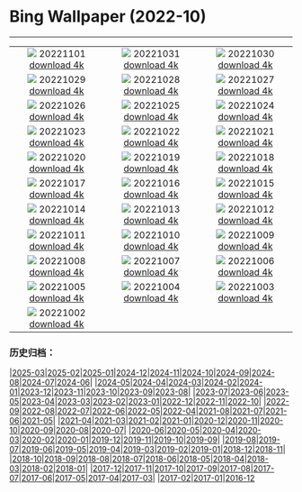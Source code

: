 # Bing Wallpaper (2022-10)
**************
| | | |
| :----: | :----: | :----: |
| ![](https://www.bing.com/th?id=OHR.SmilingPunpkins2022_ZH-CN6763384812_1920x1080.jpg) 20221101 [download 4k](https://www.bing.com/th?id=OHR.SmilingPunpkins2022_ZH-CN6763384812_UHD.jpg) | ![](https://www.bing.com/th?id=OHR.WychwoodForest_ZH-CN6560180288_1920x1080.jpg) 20221031 [download 4k](https://www.bing.com/th?id=OHR.WychwoodForest_ZH-CN6560180288_UHD.jpg) | ![](https://www.bing.com/th?id=OHR.SealRiver_ZH-CN6334858649_1920x1080.jpg) 20221030 [download 4k](https://www.bing.com/th?id=OHR.SealRiver_ZH-CN6334858649_UHD.jpg) |
| ![](https://www.bing.com/th?id=OHR.SeaAngel_ZH-CN6176844066_1920x1080.jpg) 20221029 [download 4k](https://www.bing.com/th?id=OHR.SeaAngel_ZH-CN6176844066_UHD.jpg) | ![](https://www.bing.com/th?id=OHR.FrankensteinFriday_ZH-CN5814917673_1920x1080.jpg) 20221028 [download 4k](https://www.bing.com/th?id=OHR.FrankensteinFriday_ZH-CN5814917673_UHD.jpg) | ![](https://www.bing.com/th?id=OHR.BridgeofSighs_ZH-CN5414607871_1920x1080.jpg) 20221027 [download 4k](https://www.bing.com/th?id=OHR.BridgeofSighs_ZH-CN5414607871_UHD.jpg) |
| ![](https://www.bing.com/th?id=OHR.BrockenSpecter_ZH-CN5278743909_1920x1080.jpg) 20221026 [download 4k](https://www.bing.com/th?id=OHR.BrockenSpecter_ZH-CN5278743909_UHD.jpg) | ![](https://www.bing.com/th?id=OHR.OrcusMouth_ZH-CN7303142999_1920x1080.jpg) 20221025 [download 4k](https://www.bing.com/th?id=OHR.OrcusMouth_ZH-CN7303142999_UHD.jpg) | ![](https://www.bing.com/th?id=OHR.MarienburgZell_ZH-CN4562312386_1920x1080.jpg) 20221024 [download 4k](https://www.bing.com/th?id=OHR.MarienburgZell_ZH-CN4562312386_UHD.jpg) |
| ![](https://www.bing.com/th?id=OHR.Knobbelzwaan_ZH-CN4850245302_1920x1080.jpg) 20221023 [download 4k](https://www.bing.com/th?id=OHR.Knobbelzwaan_ZH-CN4850245302_UHD.jpg) | ![](https://www.bing.com/th?id=OHR.KarstMountains_ZH-CN4719178982_1920x1080.jpg) 20221022 [download 4k](https://www.bing.com/th?id=OHR.KarstMountains_ZH-CN4719178982_UHD.jpg) | ![](https://www.bing.com/th?id=OHR.GeorgiaCypress_ZH-CN3705257154_1920x1080.jpg) 20221021 [download 4k](https://www.bing.com/th?id=OHR.GeorgiaCypress_ZH-CN3705257154_UHD.jpg) |
| ![](https://www.bing.com/th?id=OHR.SlothDay_ZH-CN4945330735_1920x1080.jpg) 20221020 [download 4k](https://www.bing.com/th?id=OHR.SlothDay_ZH-CN4945330735_UHD.jpg) | ![](https://www.bing.com/th?id=OHR.WartburgCastle_ZH-CN4201605751_1920x1080.jpg) 20221019 [download 4k](https://www.bing.com/th?id=OHR.WartburgCastle_ZH-CN4201605751_UHD.jpg) | ![](https://www.bing.com/th?id=OHR.BridalVeilFalls_ZH-CN3954641670_1920x1080.jpg) 20221018 [download 4k](https://www.bing.com/th?id=OHR.BridalVeilFalls_ZH-CN3954641670_UHD.jpg) |
| ![](https://www.bing.com/th?id=OHR.SwedenOwl_ZH-CN6960032096_1920x1080.jpg) 20221017 [download 4k](https://www.bing.com/th?id=OHR.SwedenOwl_ZH-CN6960032096_UHD.jpg) | ![](https://www.bing.com/th?id=OHR.PrinceChristianSound_ZH-CN0274463143_1920x1080.jpg) 20221016 [download 4k](https://www.bing.com/th?id=OHR.PrinceChristianSound_ZH-CN0274463143_UHD.jpg) | ![](https://www.bing.com/th?id=OHR.NaqsheRustam_ZH-CN9695151436_1920x1080.jpg) 20221015 [download 4k](https://www.bing.com/th?id=OHR.NaqsheRustam_ZH-CN9695151436_UHD.jpg) |
| ![](https://www.bing.com/th?id=OHR.RioArazas_ZH-CN9451571402_1920x1080.jpg) 20221014 [download 4k](https://www.bing.com/th?id=OHR.RioArazas_ZH-CN9451571402_UHD.jpg) | ![](https://www.bing.com/th?id=OHR.AlaskaMoose_ZH-CN9148253690_1920x1080.jpg) 20221013 [download 4k](https://www.bing.com/th?id=OHR.AlaskaMoose_ZH-CN9148253690_UHD.jpg) | ![](https://www.bing.com/th?id=OHR.AmmoniteGraveyard_ZH-CN8904427525_1920x1080.jpg) 20221012 [download 4k](https://www.bing.com/th?id=OHR.AmmoniteGraveyard_ZH-CN8904427525_UHD.jpg) |
| ![](https://www.bing.com/th?id=OHR.TortulaMoss_ZH-CN8695265186_1920x1080.jpg) 20221011 [download 4k](https://www.bing.com/th?id=OHR.TortulaMoss_ZH-CN8695265186_UHD.jpg) | ![](https://www.bing.com/th?id=OHR.ValvestinoDam_ZH-CN8397604653_1920x1080.jpg) 20221010 [download 4k](https://www.bing.com/th?id=OHR.ValvestinoDam_ZH-CN8397604653_UHD.jpg) | ![](https://www.bing.com/th?id=OHR.ChukchiSea_ZH-CN7218471261_1920x1080.jpg) 20221009 [download 4k](https://www.bing.com/th?id=OHR.ChukchiSea_ZH-CN7218471261_UHD.jpg) |
| ![](https://www.bing.com/th?id=OHR.GlassOctopus_ZH-CN6853414529_1920x1080.jpg) 20221008 [download 4k](https://www.bing.com/th?id=OHR.GlassOctopus_ZH-CN6853414529_UHD.jpg) | ![](https://www.bing.com/th?id=OHR.WindermereHills_ZH-CN6614218161_1920x1080.jpg) 20221007 [download 4k](https://www.bing.com/th?id=OHR.WindermereHills_ZH-CN6614218161_UHD.jpg) | ![](https://www.bing.com/th?id=OHR.BayofBiscay_ZH-CN6002214693_1920x1080.jpg) 20221006 [download 4k](https://www.bing.com/th?id=OHR.BayofBiscay_ZH-CN6002214693_UHD.jpg) |
| ![](https://www.bing.com/th?id=OHR.FlamingoTeacher_ZH-CN5688509752_1920x1080.jpg) 20221005 [download 4k](https://www.bing.com/th?id=OHR.FlamingoTeacher_ZH-CN5688509752_UHD.jpg) | ![](https://www.bing.com/th?id=OHR.ChongyangFestival_ZH-CN5260976551_1920x1080.jpg) 20221004 [download 4k](https://www.bing.com/th?id=OHR.ChongyangFestival_ZH-CN5260976551_UHD.jpg) | ![](https://www.bing.com/th?id=OHR.FairyGlen_ZH-CN4521633106_1920x1080.jpg) 20221003 [download 4k](https://www.bing.com/th?id=OHR.FairyGlen_ZH-CN4521633106_UHD.jpg) |
| ![](https://www.bing.com/th?id=OHR.LacChesserys_ZH-CN4136691056_1920x1080.jpg) 20221002 [download 4k](https://www.bing.com/th?id=OHR.LacChesserys_ZH-CN4136691056_UHD.jpg) |  |  |

### 历史归档：

|[2025-03](/2025-03/2025-03.md)|[2025-02](/2025-02/2025-02.md)|[2025-01](/2025-01/2025-01.md)|[2024-12](/2024-12/2024-12.md)|[2024-11](/2024-11/2024-11.md)|[2024-10](/2024-10/2024-10.md)|[2024-09](/2024-09/2024-09.md)|[2024-08](/2024-08/2024-08.md)|[2024-07](/2024-07/2024-07.md)|[2024-06](/2024-06/2024-06.md)|
|[2024-05](/2024-05/2024-05.md)|[2024-04](/2024-04/2024-04.md)|[2024-03](/2024-03/2024-03.md)|[2024-02](/2024-02/2024-02.md)|[2024-01](/2024-01/2024-01.md)|[2023-12](/2023-12/2023-12.md)|[2023-11](/2023-11/2023-11.md)|[2023-10](/2023-10/2023-10.md)|[2023-09](/2023-09/2023-09.md)|[2023-08](/2023-08/2023-08.md)|
|[2023-07](/2023-07/2023-07.md)|[2023-06](/2023-06/2023-06.md)|[2023-05](/2023-05/2023-05.md)|[2023-04](/2023-04/2023-04.md)|[2023-03](/2023-03/2023-03.md)|[2023-02](/2023-02/2023-02.md)|[2023-01](/2023-01/2023-01.md)|[2022-12](/2022-12/2022-12.md)|[2022-11](/2022-11/2022-11.md)|[2022-10](/2022-10/2022-10.md)|
|[2022-09](/2022-09/2022-09.md)|[2022-08](/2022-08/2022-08.md)|[2022-07](/2022-07/2022-07.md)|[2022-06](/2022-06/2022-06.md)|[2022-05](/2022-05/2022-05.md)|[2022-04](/2022-04/2022-04.md)|[2021-08](/2021-08/2021-08.md)|[2021-07](/2021-07/2021-07.md)|[2021-06](/2021-06/2021-06.md)|[2021-05](/2021-05/2021-05.md)|
|[2021-04](/2021-04/2021-04.md)|[2021-03](/2021-03/2021-03.md)|[2021-02](/2021-02/2021-02.md)|[2021-01](/2021-01/2021-01.md)|[2020-12](/2020-12/2020-12.md)|[2020-11](/2020-11/2020-11.md)|[2020-10](/2020-10/2020-10.md)|[2020-09](/2020-09/2020-09.md)|[2020-08](/2020-08/2020-08.md)|[2020-07](/2020-07/2020-07.md)|
|[2020-06](/2020-06/2020-06.md)|[2020-05](/2020-05/2020-05.md)|[2020-04](/2020-04/2020-04.md)|[2020-03](/2020-03/2020-03.md)|[2020-02](/2020-02/2020-02.md)|[2020-01](/2020-01/2020-01.md)|[2019-12](/2019-12/2019-12.md)|[2019-11](/2019-11/2019-11.md)|[2019-10](/2019-10/2019-10.md)|[2019-09](/2019-09/2019-09.md)|
|[2019-08](/2019-08/2019-08.md)|[2019-07](/2019-07/2019-07.md)|[2019-06](/2019-06/2019-06.md)|[2019-05](/2019-05/2019-05.md)|[2019-04](/2019-04/2019-04.md)|[2019-03](/2019-03/2019-03.md)|[2019-02](/2019-02/2019-02.md)|[2019-01](/2019-01/2019-01.md)|[2018-12](/2018-12/2018-12.md)|[2018-11](/2018-11/2018-11.md)|
|[2018-10](/2018-10/2018-10.md)|[2018-09](/2018-09/2018-09.md)|[2018-08](/2018-08/2018-08.md)|[2018-07](/2018-07/2018-07.md)|[2018-06](/2018-06/2018-06.md)|[2018-05](/2018-05/2018-05.md)|[2018-04](/2018-04/2018-04.md)|[2018-03](/2018-03/2018-03.md)|[2018-02](/2018-02/2018-02.md)|[2018-01](/2018-01/2018-01.md)|
|[2017-12](/2017-12/2017-12.md)|[2017-11](/2017-11/2017-11.md)|[2017-10](/2017-10/2017-10.md)|[2017-09](/2017-09/2017-09.md)|[2017-08](/2017-08/2017-08.md)|[2017-07](/2017-07/2017-07.md)|[2017-06](/2017-06/2017-06.md)|[2017-05](/2017-05/2017-05.md)|[2017-04](/2017-04/2017-04.md)|[2017-03](/2017-03/2017-03.md)|
|[2017-02](/2017-02/2017-02.md)|[2017-01](/2017-01/2017-01.md)|[2016-12](/2016-12/2016-12.md)